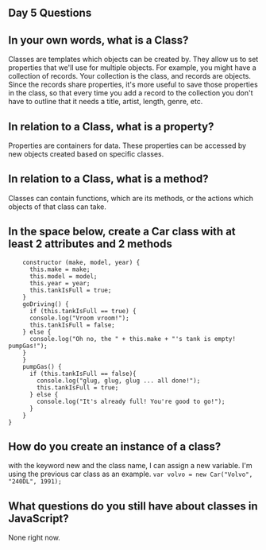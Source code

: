 ## Day 5 Questions

## In your own words, what is a Class?

Classes are templates which objects can be created by. They allow us to set properties that we'll use for multiple objects. For example, you might have a collection of records. Your collection is the class, and records are objects. Since the records share properties, it's more useful to save those properties in the class, so that every time you add a record to the collection you don't have to outline that it needs a title, artist, length, genre, etc.

## In relation to a Class, what is a property?

Properties are containers for data. These properties can be accessed by new objects created based on specific classes.

## In relation to a Class, what is a method?

Classes can contain functions, which are its methods, or the actions which objects of that class can take.

## In the space below, create a Car class with at least 2 attributes and 2 methods

```class Car {
    constructor (make, model, year) {
      this.make = make;
      this.model = model;
      this.year = year;
      this.tankIsFull = true;
    }
    goDriving() {
      if (this.tankIsFull == true) {
      console.log("Vroom vroom!");
      this.tankIsFull = false;
    } else {
      console.log("Oh no, the " + this.make + "'s tank is empty! pumpGas!");
    }
    }
    pumpGas() {
      if (this.tankIsFull == false){
        console.log("glug, glug, glug ... all done!");
        this.tankIsFull = true;
      } else {
        console.log("It's already full! You're good to go!");
      }
    }
}
```
## How do you create an instance of a class?

with the keyword new and the class name, I can assign a new variable. I'm using the previous car class as an example. `var volvo = new Car("Volvo", "240DL", 1991);`

## What questions do you still have about classes in JavaScript?

None right now.
